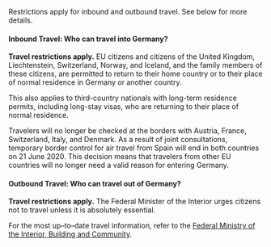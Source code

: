 Restrictions apply for inbound and outbound travel. See below for more details.

#### Inbound Travel: Who can travel into Germany?

**Travel restrictions apply.** EU citizens and citizens of the United Kingdom, Liechtenstein, Switzerland, Norway, and Iceland, and the family members of these citizens, are permitted to return to their home country or to their place of normal residence in Germany or another country.

This also applies to third-country nationals with long-term residence permits, including long-stay visas, who are returning to their place of normal residence. 

Travelers will no longer be checked at the borders with Austria, France, Switzerland, Italy, and Denmark. As a result of joint consultations, temporary border control for air travel from Spain will end in both countries on 21 June 2020. This decision means that travelers from other EU countries will no longer need a valid reason for entering Germany.

#### Outbound Travel: Who can travel out of Germany?

**Travel restrictions apply.** The Federal Minister of the Interior urges citizens not to travel unless it is absolutely essential.

For the most up–to–date travel information, refer to the [Federal Ministry of the Interior, Building and Community](https://www.bmi.bund.de/SharedDocs/faqs/EN/topics/civil-protection/coronavirus/coronavirus-faqs.html;jsessionid=6E220CBEC1484CEF34F9618F8E5197FA.2_cid287#doc13797140bodyText3).